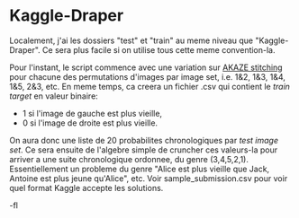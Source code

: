 # Kaggle-Draper

Localement, j'ai les dossiers "test" et "train" au meme niveau que "Kaggle-Draper". Ce sera plus facile si on utilise tous cette meme convention-la.

Pour l'instant, le script commence avec une variation sur [AKAZE stitching](https://www.kaggle.com/nigelcarpenter/draper-satellite-image-chronology/akaze-stitching "Kaggle script") pour chacune des permutations d'images par image set, i.e. 1&2, 1&3, 1&4, 1&5, 2&3, etc. En meme temps, ca creera un fichier .csv qui contient le *train target* en valeur binaire:
- 1 si l'image de gauche est plus vieille,
- 0 si l'image de droite est plus vieille.

On aura donc une liste de 20 probabilites chronologiques par *test image set*. Ce sera ensuite de l'algebre simple de cruncher ces valeurs-la pour arriver a une suite chronologique ordonnee, du genre (3,4,5,2,1). Essentiellement un probleme du genre "Alice est plus vieille que Jack, Antoine est plus jeune qu'Alice", etc. Voir sample_submission.csv pour voir quel format Kaggle accepte les solutions.

-fl
